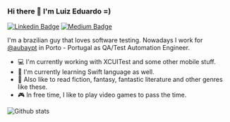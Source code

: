 ### Hi there 👋 I'm Luiz Eduardo =)

[![Linkedin Badge](https://img.shields.io/badge/-Add&nbsp;Me-blue?style=for-the-badge&logo=Linkedin&logoColor=white&link=https://www.linkedin.com/in/luuizeduardo/)](https://www.linkedin.com/in/luuizeduardo/)
[![Medium Badge](https://img.shields.io/badge/medium-%2312100E.svg?&style=for-the-badge&logo=medium&logoColor=white&link=https://medium.com/@luuizeduardo)](https://medium.com/@luuizeduardo)

I'm a brazilian guy that loves software testing. Nowadays I work for [@aubaypt](https://github.com/aubaypt) in Porto - Portugal as QA/Test Automation Engineer.

- :computer: I'm currently working with XCUITest and some other mobile stuff.
- :notebook: I'm currently learning Swift language as well.
- :book: Also like to read fiction, fantasy, fantastic literature and other genres like these.
- :video_game: In free time, I like to play video games to pass the time.

![Github stats](https://github-readme-stats.vercel.app/api?username=luuizeduardo&hide=["prs","issues"])
